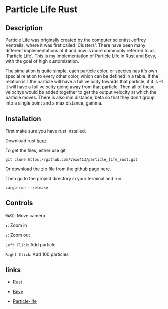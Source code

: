 # Particle Life Rust

## Description

Particle Life was originally created by the computer scientist Jeffrey Ventrella, where it was first called 'Clusters'.
There have been many different implementations of it and now is more commonly referred to as 'Particle Life'.
This is my implementation of Particle Life in Rust and Bevy, with the goal of high customization.

The simulation is quite simple, each particle color, or species has it's own special relation to every other color, which can be defined in a table. If the relation is 1 the particle will have a full velocity towards that particle, if it is -1 it will have a full velocity going away from that particle. Then all of these velocitys would be added together to get the output velocity at which the particle moves. There is also min distance, beta so that they don't group into a single point and a max distance, gamma.



## Installation

First make sure you have rust installed.

[1]: https://www.rust-lang.org/learn/get-started

Download rust [here][1].

To get the files, either use git,

```
git clone https://github.com/Vexo413/particle_life_rust.git
```

[2]: https://github.com/Vexo413/particle_life_rust

Or download the zip file from the github page [here][2].

Then go to the project directory in your terminal and run:

```
cargo run --release
```

## Controls

`WASD`: Move camera

`↑`: Zoom in

`↓`: Zoom out

`Left Click`: Add particle

`Right Click`: Add 100 particles


## links

[3]: https://www.rust-lang.org/

- [Rust][3]

[4]: https://bevyengine.org/

- [Bevy][4]

[5]: https://particle-life.com/

- [Particle-life][5]
